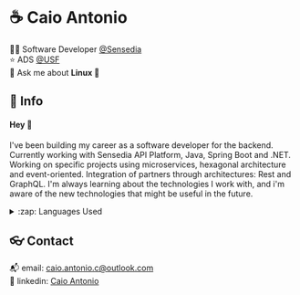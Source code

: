 # :coffee: Caio Antonio

:technologist: Software Developer [@Sensedia](https://github.com/Sensedia)  
:star: ADS [@USF](https://www.usf.edu.br/) <br/>
💬 Ask me about **Linux 🐧**

## :speech_balloon: Info

#### Hey :wave:

I've been building my career as a software developer for the backend. Currently working with Sensedia API Platform, Java, Spring Boot and .NET. Working on specific projects using microservices, hexagonal architecture and event-oriented. Integration of partners through architectures: Rest and GraphQL. I'm always learning about the technologies I work with, and i'm aware of the new technologies that might be useful in the future.

<details>
  <summary>:zap: Languages Used</summary>
  <br/>
  <div align="center">
    <img src="https://github-readme-stats.vercel.app/api/top-langs/?count_private=true&username=ca1o19c&layout=compact&theme=radical"/> 
  </div>
</details>

## :eyeglasses: Contact

:mailbox_with_mail: email: [caio.antonio.c@outlook.com](mailto:caiocichetti08@gmail.com)  
:link: linkedin: [Caio Antonio](https://www.linkedin.com/in/caio-antonio-cichetti-roberto/)
